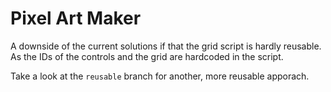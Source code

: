 # Pixel Art Maker

A downside of the current solutions if that the grid script is hardly reusable. As the IDs of the controls and the grid are hardcoded in the script.

Take a look at the `reusable` branch for another, more reusable apporach.
